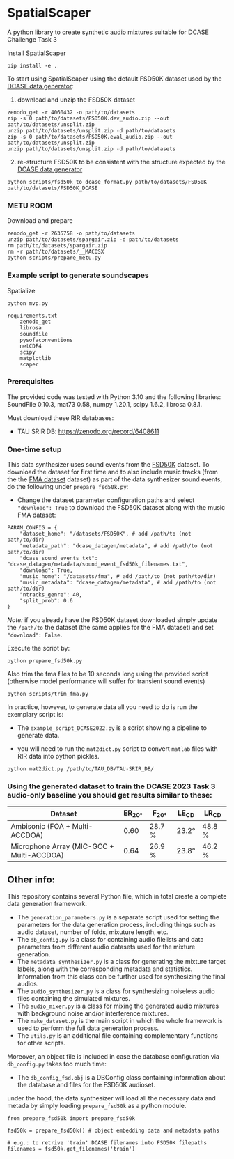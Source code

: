 # SpatialScaper

A python library to create synthetic audio mixtures suitable for DCASE Challenge Task 3

Install SpatialScaper
```
pip install -e .
```

To start using SpatialScaper using the default FSD50K dataset used by the [DCASE data generator](https://github.com/danielkrause/DCASE2022-data-generator):

1. download and unzip the FSD50K dataset
```
zenodo_get -r 4060432 -o path/to/datasets
zip -s 0 path/to/datasets/FSD50K.dev_audio.zip --out path/to/datasets/unsplit.zip
unzip path/to/datasets/unsplit.zip -d path/to/datasets
zip -s 0 path/to/datasets/FSD50K.eval_audio.zip --out path/to/datasets/unsplit.zip
unzip path/to/datasets/unsplit.zip -d path/to/datasets
```

2. re-structure FSD50K to be consistent with the structure expected by the [DCASE data generator](https://github.com/danielkrause/DCASE2022-data-generator)
```
python scripts/fsd50k_to_dcase_format.py path/to/datasets/FSD50K path/to/datasets/FSD50K_DCASE
```
[comment]: <> (TODO: add steps to clean up redundant files after preparing FSD50K)

### METU ROOM
Download and prepare
```
zenodo_get -r 2635758 -o path/to/datasets
unzip path/to/datasets/spargair.zip -d path/to/datasets
rm path/to/datasets/spargair.zip
rm -r path/to/datasets/__MACOSX
python scripts/prepare_metu.py
```

### Example script to generate soundscapes
Spatialize
```
python mvp.py
```

```
requirements.txt
    zenodo_get
    librosa
    soundfile
    pysofaconventions
    netCDF4
    scipy
    matplotlib
    scaper
```













### Prerequisites

The provided code was tested with Python 3.10 and the following libraries:
SoundFile 0.10.3, mat73 0.58, numpy 1.20.1, scipy 1.6.2, librosa 0.8.1. 

Must download these RIR databases:
* TAU SRIR DB: https://zenodo.org/record/6408611

### One-time setup

This data synthesizer uses sound events from the [FSD50K](https://zenodo.org/record/4060432#.ZE7ely2B0Ts) dataset. To download the dataset for first time and to also include music tracks (from the the [FMA dataset](https://github.com/mdeff/fma) dataset) as part of the data synthesizer sound events, do the following under `prepare_fsd50k.py`:

- Change the dataset parameter configuration paths and select `"download": True` to download the FSD50K dataset along with the music FMA dataset:

```
PARAM_CONFIG = {
    "dataset_home": "/datasets/FSD50K", # add /path/to (not path/to/dir)
    "metadata_path": "dcase_datagen/metadata", # add /path/to (not path/to/dir)
    "dcase_sound_events_txt": "dcase_datagen/metadata/sound_event_fsd50k_filenames.txt",
    "download": True,
    "music_home": "/datasets/fma", # add /path/to (not path/to/dir)
    "music_metadata": "dcase_datagen/metadata", # add /path/to (not path/to/dir)
    "ntracks_genre": 40,
    "split_prob": 0.6
}
```
*Note:* if you already have the FSD50K dataset downloaded simply update the `/path/to` the dataset (the same applies for the FMA dataset) and set `"download": False`.

Execute the script by:

```
python prepare_fsd50k.py
```

Also trim the fma files to be 10 seconds long using the provided script (otherwise model performance will suffer for transient sound events)
```
python scripts/trim_fma.py
```

In practice, however, to generate data all you need to do is run the exemplary script is:
* The `example_script_DCASE2022.py` is a script showing a pipeline to generate data.

* you will need to run the `mat2dict.py` script to convert `matlab` files with RIR data into python pickles. 

```
python mat2dict.py /path/to/TAU_DB/TAU-SRIR_DB/
``` 

### Using the generated dataset to train the DCASE 2023 Task 3 audio-only baseline you should get results similar to these:

| Dataset | ER<sub>20°</sub> | F<sub>20°</sub> | LE<sub>CD</sub> | LR<sub>CD</sub> |
| ----| --- | --- | --- | --- |
| Ambisonic (FOA + Multi-ACCDOA) | 0.60 | 28.7 % | 23.2&deg; | 48.8 % |
| Microphone Array (MIC-GCC + Multi-ACCDOA) | 0.64 | 26.9 % | 23.8&deg; | 46.2 % |

## Other info:

This repository contains several Python file, which in total create a complete data generation framework.
* The `generation_parameters.py` is a separate script used for setting the parameters for the data generation process, including things such as audio dataset, number of folds, mixuture length, etc.
* The `db_config.py` is a class for containing audio filelists and data parameters from different audio datasets used for the mixture generation.
* The `metadata_synthesizer.py` is a class for generating the mixture target labels, along with the corresponding metadata and statistics. Information from this class can be further used for synthesizing the final audios.
* The `audio_synthesizer.py` is a class for synthesizing noiseless audio files containing the simulated mixtures.
* The `audio_mixer.py` is a class for mixing the generated audio mixtures with background noise and/or interference mixtures.
* The `make_dataset.py` is the main script in which the whole framework is used to perform the full data generation process.
* The `utils.py` is an additional file containing complementary functions for other scripts.

Moreover, an object file is included in case the database configuration via `db_config.py` takes too much time:
* The `db_config_fsd.obj` is a DBConfig class containing information about the database and files for the FSD50K audioset.

under the hood, the data synthesizer will load all the necessary data and metada by simply loading `prepare_fsd50k` as a python module.

```
from prepare_fsd50k import prepare_fsd50k

fsd50k = prepare_fsd50k() # object embedding data and metadata paths

# e.g.: to retrive 'train' DCASE filenames into FSD50K filepaths
filenames = fsd50k.get_filenames('train')
```
